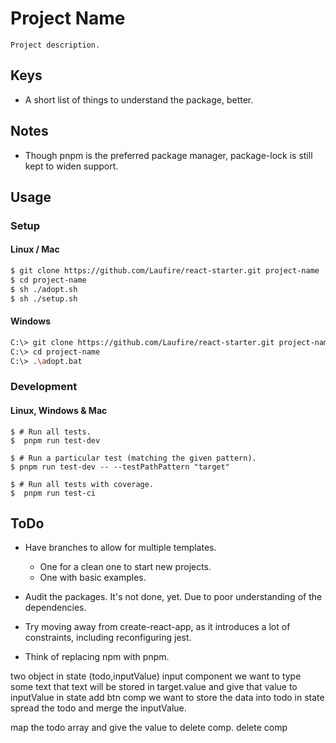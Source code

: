 # Project Name

	Project description.

## Keys

* A short list of things to understand the package, better.

## Notes

* Though pnpm is the preferred package manager, package-lock is still kept to widen support.

## Usage
### Setup
#### Linux / Mac
```sh
$ git clone https://github.com/Laufire/react-starter.git project-name
$ cd project-name
$ sh ./adopt.sh
$ sh ./setup.sh
```

#### Windows
```sh
C:\> git clone https://github.com/Laufire/react-starter.git project-name
C:\> cd project-name
C:\> .\adopt.bat
```

### Development
#### Linux, Windows & Mac
```
$ # Run all tests.
$  pnpm run test-dev

$ # Run a particular test (matching the given pattern).
$ pnpm run test-dev -- --testPathPattern "target"

$ # Run all tests with coverage.
$  pnpm run test-ci
```

## ToDo

* Have branches to allow for multiple templates.
	* One for a clean one to start new projects.
	* One with basic examples.

* Audit the packages. It's not done, yet. Due to poor understanding of the dependencies.

* Try moving away from create-react-app, as it introduces a lot of constraints, including reconfiguring jest.

* Think of replacing npm with pnpm.

two object in state (todo,inputValue)
input component we want to type some text that text will be stored in target.value
and give that value to inputValue in state
add btn comp we want to store the data into todo in state spread the todo and merge  the inputValue.


map the todo array and give the value to delete comp.
delete comp



